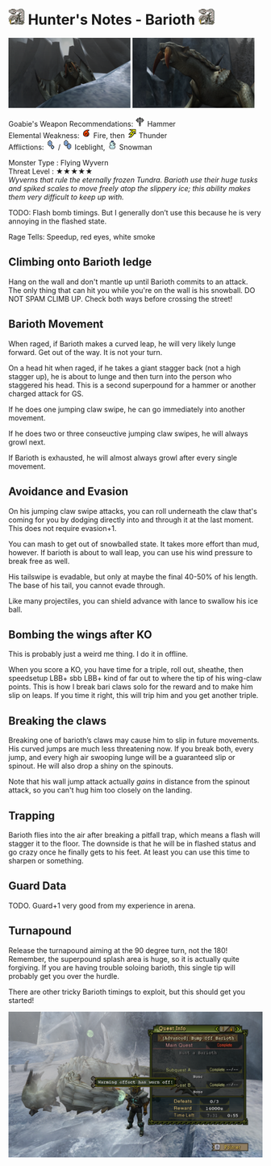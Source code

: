 # <img src="icons/barioth.png" width="32px"> Hunter's Notes - Barioth <img src="icons/barioth.png" width="32px">
<p float="left">
<img src="images/barioth.png" width="48%">
<img src="images/barioth-roar.png" width="48%">
<p float="left">  

Goabie's Weapon Recommendations: <img src="icons/MH3icon-Hammer.png" width="20px"> Hammer  
Elemental Weakness: <img src="icons/-status-Fireblight.png" width="20px"> Fire, then <img src="icons/-status-Thunderblight.png" width="20px"> Thunder  
Afflictions: <img src="icons/-status-Iceblight.png" width="20px"> / <img src="icons/-status-Severe_Iceblight.png" width="20px"> Iceblight, <img src="icons/-status-Snowman.png" width="20px"> Snowman

Monster Type : Flying Wyvern   
Threat Level : ★★★★★   
*Wyverns that rule the eternally frozen Tundra.  Barioth use their huge tusks and spiked scales to move freely atop the slippery ice; this ability makes them very difficult to keep up with.*

TODO: Flash bomb timings. But I generally don’t use this because he is very annoying in the flashed state.

Rage Tells: Speedup, red eyes, white smoke

## Climbing onto Barioth ledge
Hang on the wall and don't mantle up until Barioth commits to an attack. The only thing that can hit you while you're on the wall is his snowball. DO NOT SPAM CLIMB UP. Check both ways before crossing the street!

## Barioth Movement
When raged, if Barioth makes a curved leap, he will very likely lunge forward. Get out of the way. It is not your turn.

On a head hit when raged, if he takes a giant stagger back (not a high stagger up), he is about to lunge and then turn into the person who staggered his head. This is a second superpound for a hammer or another charged attack for GS.

If he does one jumping claw swipe, he can go immediately into another movement.

If he does two or three conseuctive jumping claw swipes, he will always growl next.

If Barioth is exhausted, he will almost always growl after every single movement.

## Avoidance and Evasion

On his jumping claw swipe attacks, you can roll underneath the claw that's coming for you by dodging directly into and through it at the last moment. This does not require evasion+1.

You can mash to get out of snowballed state. It takes more effort than mud, however. If barioth is about to wall leap, you can use his wind pressure to break free as well.

His tailswipe is evadable, but only at maybe the final 40-50% of his length. The base of his tail, you cannot evade through.

Like many projectiles, you can shield advance with lance to swallow his ice ball.

## Bombing the wings after KO
This is probably just a weird me thing. I do it in offline.

When you score a KO, you have time for a triple, roll out, sheathe, then speedsetup LBB+ sbb LBB+ kind of far out to where the tip of his wing-claw points. This is how I break bari claws solo for the reward and to make him slip on leaps. If you time it right, this will trip him and you get another triple. 

## Breaking the claws
Breaking one of barioth’s claws may cause him to slip in future movements. His curved jumps are much less threatening now. If you break both, every jump, and every high air swooping lunge will be a guaranteed slip or spinout. He will also drop a shiny on the spinouts.

Note that his wall jump attack actually *gains* in distance from the spinout attack, so you can't hug him too closely on the landing.

## Trapping
Barioth flies into the air after breaking a pitfall trap, which means a flash will stagger it to the floor. The downside is that he will be in flashed status and go crazy once he finally gets to his feet. At least you can use this time to sharpen or something.

## Guard Data
TODO. Guard+1 very good from my experience in arena.

## Turnapound
Release the turnapound aiming at the 90 degree turn, not the 180! Remember, the superpound splash area is huge, so it is actually quite forgiving. If you are having trouble soloing barioth, this single tip will probably get you over the hurdle.

There are other tricky Barioth timings to exploit, but this should get you started!

<img src="images/adrenaline-barioth-solo.png" >
